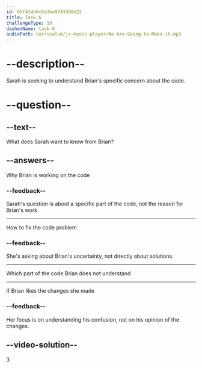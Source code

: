 ```yaml
---
id: 65f434b6c6a3ba9743d08e22
title: Task 6
challengeType: 19
dashedName: task-6
audioPath: curriculum/js-music-player/We-Are-Going-to-Make-it.mp3
---
```


<!--
AUDIO REFERENCE: 
Sarah: What part of the code are you uncertain about?
-->

# --description--

Sarah is seeking to understand Brian's specific concern about the code.

# --question--

## --text--

What does Sarah want to know from Brian?

## --answers--

Why Brian is working on the code

### --feedback--

Sarah's question is about a specific part of the code, not the reason for Brian's work.

---

How to fix the code problem

### --feedback--

She's asking about Brian's uncertainty, not directly about solutions.

---

Which part of the code Brian does not understand

---

If Brian likes the changes she made

### --feedback--

Her focus is on understanding his confusion, not on his opinion of the changes.

## --video-solution--

3
